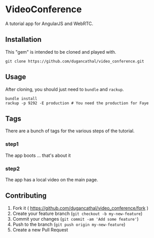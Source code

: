 # VideoConference

A tutorial app for AngularJS and WebRTC.

## Installation

This "gem" is intended to be cloned and played with.

    git clone https://github.com/dugancathal/video_conference.git

## Usage

After cloning, you should just need to `bundle` and `rackup`.

    bundle install
    rackup -p 9292 -E production # You need the production for Faye

## Tags

There are a bunch of tags for the various steps of the tutorial.

### step1

The app boots ... that's about it

### step2

The app has a local video on the main page.

## Contributing

1. Fork it ( https://github.com/dugancathal/video_conference/fork )
2. Create your feature branch (`git checkout -b my-new-feature`)
3. Commit your changes (`git commit -am 'Add some feature'`)
4. Push to the branch (`git push origin my-new-feature`)
5. Create a new Pull Request
